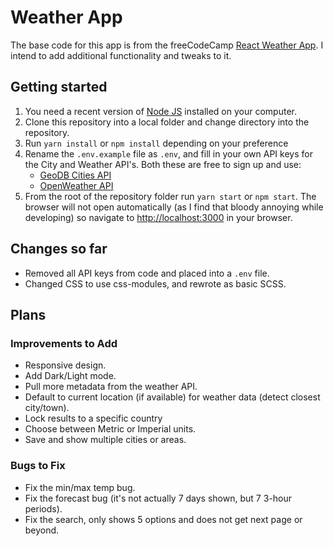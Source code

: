 # Weather App

The base code for this app is from the freeCodeCamp [React Weather
App](https://www.freecodecamp.org/news/use-react-and-apis-to-build-a-weather-app/).
I intend to add additional functionality and tweaks to it.

## Getting started

1) You need a recent version of [Node JS](https://nodejs.org) installed on your computer.
2) Clone this repository into a local folder and change directory into the repository.
3) Run `yarn install` or `npm install` depending on your preference
4) Rename the `.env.example` file as `.env`, and fill in your own API keys for
   the City and Weather API's. Both these are free to sign up and use:
   - [GeoDB Cities API](https://rapidapi.com/wirefreethought/api/geodb-cities/)
   - [OpenWeather API](https://openweathermap.org/)
5) From the root of the repository folder run `yarn start` or `npm start`. The
   browser will not open automatically (as I find that bloody annoying while
   developing) so navigate to <http://localhost:3000> in your browser.

## Changes so far

- Removed all API keys from code and placed into a `.env` file.
- Changed CSS to use css-modules, and rewrote as basic SCSS.

## Plans

### Improvements to Add

- Responsive design.
- Add Dark/Light mode.
- Pull more metadata from the weather API.
- Default to current location (if available) for weather data (detect closest
  city/town).
- Lock results to a specific country
- Choose between Metric or Imperial units.
- Save and show multiple cities or areas.

### Bugs to Fix

- Fix the min/max temp bug.
- Fix the forecast bug (it's not actually 7 days shown, but 7 3-hour periods).
- Fix the search, only shows 5 options and does not get next page or beyond.
